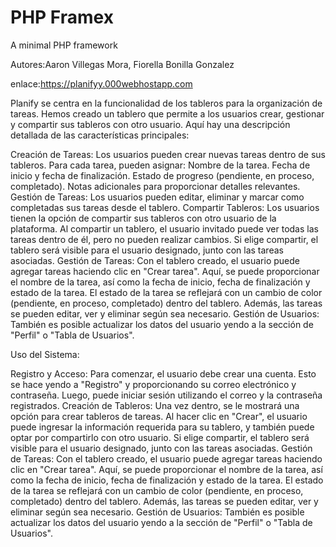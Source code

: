 # PHP Framex
A minimal PHP framework

Autores:Aaron Villegas Mora, Fiorella Bonilla Gonzalez

enlace:https://planifyy.000webhostapp.com


Planify se centra en la funcionalidad de los tableros para la organización de tareas. Hemos creado un tablero que permite a los usuarios crear, gestionar y compartir sus tableros con otro usuario. Aquí hay una descripción detallada de las características principales:

Creación de Tareas:
Los usuarios pueden crear nuevas tareas dentro de sus tableros. Para cada tarea, pueden asignar:
Nombre de la tarea.
Fecha de inicio y fecha de finalización.
Estado de progreso (pendiente, en proceso, completado).
Notas adicionales para proporcionar detalles relevantes.
Gestión de Tareas:
Los usuarios pueden editar, eliminar y marcar como completadas sus tareas desde el tablero.
Compartir Tableros:
Los usuarios tienen la opción de compartir sus tableros con otro usuario de la plataforma.
Al compartir un tablero, el usuario invitado puede ver todas las tareas dentro de él, pero no pueden realizar cambios.
Si elige compartir, el tablero será visible para el usuario designado, junto con las tareas asociadas.
Gestión de Tareas:
Con el tablero creado, el usuario puede agregar tareas haciendo clic en "Crear tarea".
Aquí, se puede proporcionar el nombre de la tarea, así como la fecha de inicio, fecha de finalización y estado de la tarea.
El estado de la tarea se reflejará con un cambio de color (pendiente, en proceso, completado) dentro del tablero.
Además, las tareas se pueden editar, ver y eliminar según sea necesario.
Gestión de Usuarios:
También es posible actualizar los datos del usuario yendo a la sección de "Perfil" o "Tabla de Usuarios".



Uso del Sistema:

Registro y Acceso:
Para comenzar, el usuario debe crear una cuenta. Esto se hace yendo a "Registro" y proporcionando su correo electrónico y contraseña.
Luego, puede iniciar sesión utilizando el correo y la contraseña registrados.
Creación de Tableros:
Una vez dentro, se le mostrará una opción para crear tableros de tareas.
Al hacer clic en "Crear", el usuario puede ingresar la información requerida para su tablero, y también puede optar por compartirlo con otro usuario.
Si elige compartir, el tablero será visible para el usuario designado, junto con las tareas asociadas.
Gestión de Tareas:
Con el tablero creado, el usuario puede agregar tareas haciendo clic en "Crear tarea".
Aquí, se puede proporcionar el nombre de la tarea, así como la fecha de inicio, fecha de finalización y estado de la tarea.
El estado de la tarea se reflejará con un cambio de color (pendiente, en proceso, completado) dentro del tablero.
Además, las tareas se pueden editar, ver y eliminar según sea necesario.
Gestión de Usuarios:
También es posible actualizar los datos del usuario yendo a la sección de "Perfil" o "Tabla de Usuarios".